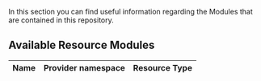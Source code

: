 In this section you can find useful information regarding the Modules that are contained in this repository.

## Available Resource Modules

| Name | Provider namespace | Resource Type |
| - | - | - |
